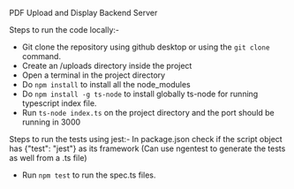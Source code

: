 PDF Upload and Display Backend Server

Steps to run the code locally:-
- Git clone the repository using github desktop or using the `git clone` command.
- Create an /uploads directory inside the project
- Open a terminal in the project directory
- Do `npm install` to install all the node_modules
- Do `npm install -g ts-node` to install globally ts-node for running typescript index file.
- Run `ts-node index.ts` on the project directory and the port should be running in 3000

Steps to run the tests using jest:- In package.json check if the script object has {"test": "jest"} as its framework
(Can use ngentest to generate the tests as well from a .ts file)

- Run `npm test` to run the spec.ts files.